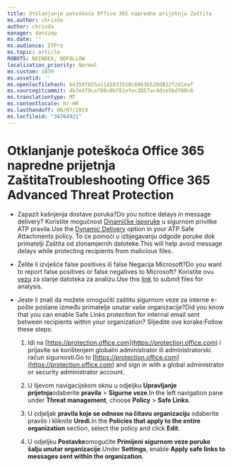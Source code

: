 ```yaml
---
title: Otklanjanje poteškoća Office 365 napredne prijetnja Zaštita
ms.author: chrisda
author: chrisda
manager: dansimp
ms.date: ''
ms.audience: ITPro
ms.topic: article
ROBOTS: NOINDEX, NOFOLLOW
localization_priority: Normal
ms.custom: 1039
ms.assetid: ''
ms.openlocfilehash: b4358fb55a1145833510c6063b520d822f2d1eaf
ms.sourcegitcommit: 4b7e478ce700c0b781efec3857ac4dce5bdf00c6
ms.translationtype: MT
ms.contentlocale: hr-HR
ms.lasthandoff: 06/07/2019
ms.locfileid: "34764921"
---
```

# <a name="troubleshooting-office-365-advanced-threat-protection"></a><span data-ttu-id="a8bcd-102">Otklanjanje poteškoća Office 365 napredne prijetnja Zaštita</span><span class="sxs-lookup"><span data-stu-id="a8bcd-102">Troubleshooting Office 365 Advanced Threat Protection</span></span>

- <span data-ttu-id="a8bcd-103">Zapazit kašnjenja dostave poruka?</span><span class="sxs-lookup"><span data-stu-id="a8bcd-103">Do you notice delays in message delivery?</span></span> <span data-ttu-id="a8bcd-104">Koristite mogućnost [Dinamičke isporuke](https://docs.microsoft.com/office365/securitycompliance/dynamic-delivery-and-previewing) u sigurnom privitke ATP pravila.</span><span class="sxs-lookup"><span data-stu-id="a8bcd-104">Use the [Dynamic Delivery](https://docs.microsoft.com/office365/securitycompliance/dynamic-delivery-and-previewing) option in your ATP Safe Attachments policy.</span></span> <span data-ttu-id="a8bcd-105">To će pomoći u izbjegavanju odgode poruke dok primatelji Zaštita od zlonamjernih datoteke.</span><span class="sxs-lookup"><span data-stu-id="a8bcd-105">This will help avoid message delays while protecting recipients from malicious files.</span></span>

- <span data-ttu-id="a8bcd-106">Želite li izvješće false positives ili false Negacija Microsoft?</span><span class="sxs-lookup"><span data-stu-id="a8bcd-106">Do you want to report false positives or false negatives to Microsoft?</span></span> <span data-ttu-id="a8bcd-107">Koristite ovu [vezu](https://www.microsoft.com/wdsi/filesubmission/) za slanje datoteka za analizu.</span><span class="sxs-lookup"><span data-stu-id="a8bcd-107">Use this [link](https://www.microsoft.com/wdsi/filesubmission/) to submit files for analysis.</span></span>

- <span data-ttu-id="a8bcd-108">Jeste li znali da možete omogućiti zaštitu sigurnom veze za interne e-pošte poslane između primatelje unutar vaše organizacije?</span><span class="sxs-lookup"><span data-stu-id="a8bcd-108">Did you know that you can enable Safe Links protection for internal email sent between recipients within your organization?</span></span> <span data-ttu-id="a8bcd-109">Slijedite ove korake:</span><span class="sxs-lookup"><span data-stu-id="a8bcd-109">Follow these steps:</span></span>

  1. <span data-ttu-id="a8bcd-110">Idi na [https://protection.office.com](https://protection.office.com) i prijavite se korištenjem globalni administrator ili administratorski račun sigurnosti.</span><span class="sxs-lookup"><span data-stu-id="a8bcd-110">Go to [https://protection.office.com](https://protection.office.com) and sign in with a global administrator or security administrator account.</span></span>

  2. <span data-ttu-id="a8bcd-111">U lijevom navigacijskom oknu u odjeljku **Upravljanje prijetnja**odaberite **pravila** \> **Sigurne veze**.</span><span class="sxs-lookup"><span data-stu-id="a8bcd-111">In the left navigation pane under **Threat management**, choose **Policy** \> **Safe Links**.</span></span>

  3. <span data-ttu-id="a8bcd-112">U odjeljak **pravila koje se odnose na čitavu organizaciju** odaberite pravilo i kliknite **Uredi**.</span><span class="sxs-lookup"><span data-stu-id="a8bcd-112">In the **Policies that apply to the entire organization** section, select the policy and click **Edit**.</span></span>

  4. <span data-ttu-id="a8bcd-113">U odjeljku **Postavke**omogućite **Primijeni sigurnom veze poruke šalju unutar organizacije**.</span><span class="sxs-lookup"><span data-stu-id="a8bcd-113">Under **Settings**, enable **Apply safe links to messages sent within the organization**.</span></span>
